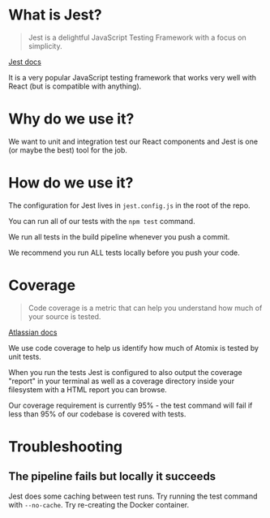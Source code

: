 # What is Jest?

> Jest is a delightful JavaScript Testing Framework with a focus on simplicity.

[Jest docs](https://jestjs.io/)

It is a very popular JavaScript testing framework that works very well with React (but is compatible with anything). 

# Why do we use it?

We want to unit and integration test our React components and Jest is one (or maybe the best) tool for the job.

# How do we use it?

The configuration for Jest lives in `jest.config.js` in the root of the repo.

You can run all of our tests with the `npm test` command.

We run all tests in the build pipeline whenever you push a commit.

We recommend you run ALL tests locally before you push your code.

# Coverage

> Code coverage is a metric that can help you understand how much of your source is tested.

[Atlassian docs](https://www.atlassian.com/continuous-delivery/software-testing/code-coverage)

We use code coverage to help us identify how much of Atomix is tested by unit tests.

When you run the tests Jest is configured to also output the coverage "report" in your terminal as well as a coverage directory inside your filesystem with a HTML report you can browse.

Our coverage requirement is currently 95% - the test command will fail if less than 95% of our codebase is covered with tests.

# Troubleshooting

## The pipeline fails but locally it succeeds

Jest does some caching between test runs. Try running the test command with `--no-cache`. Try re-creating the Docker container.
